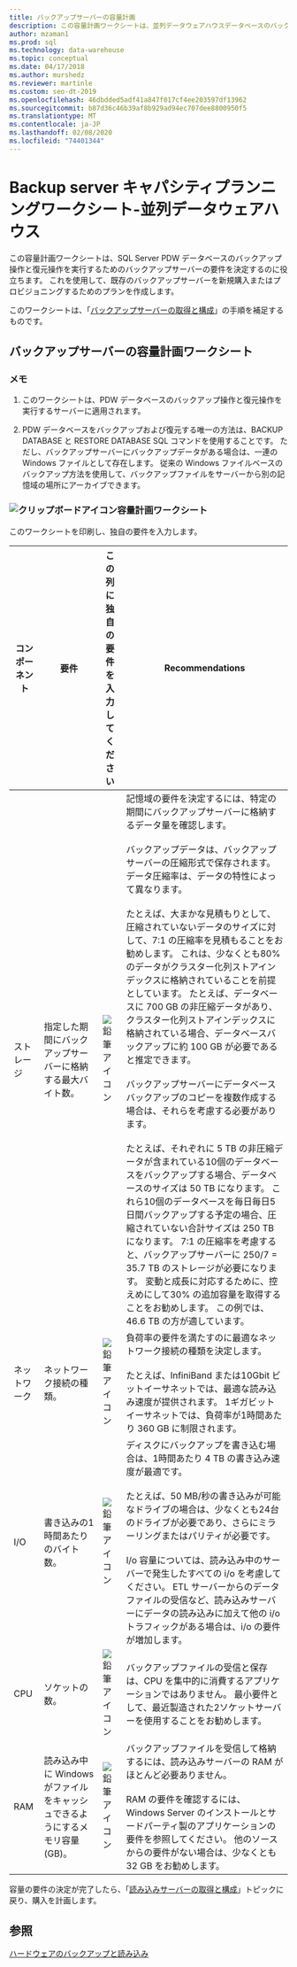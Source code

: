 ```yaml
---
title: バックアップサーバーの容量計画
description: この容量計画ワークシートは、並列データウェアハウスデータベースのバックアップ操作と復元操作を実行するためのバックアップサーバーの要件を決定するのに役立ちます。 これを使用して、既存のバックアップサーバーを新規購入またはプロビジョニングするためのプランを作成します。
author: mzaman1
ms.prod: sql
ms.technology: data-warehouse
ms.topic: conceptual
ms.date: 04/17/2018
ms.author: murshedz
ms.reviewer: martinle
ms.custom: seo-dt-2019
ms.openlocfilehash: 46dbdded5adf41a847f017cf4ee203597df13962
ms.sourcegitcommit: b87d36c46b39af8b929ad94ec707dee8800950f5
ms.translationtype: MT
ms.contentlocale: ja-JP
ms.lasthandoff: 02/08/2020
ms.locfileid: "74401344"
---
```

# <a name="backup-server-capacity-planning-worksheet---parallel-data-warehouse"></a>Backup server キャパシティプランニングワークシート-並列データウェアハウス
この容量計画ワークシートは、SQL Server PDW データベースのバックアップ操作と復元操作を実行するためのバックアップサーバーの要件を決定するのに役立ちます。 これを使用して、既存のバックアップサーバーを新規購入またはプロビジョニングするためのプランを作成します。  
  
このワークシートは、「[バックアップサーバーの取得と構成](acquire-and-configure-backup-server.md)」の手順を補足するものです。  
  
## <a name="capacity-planning-worksheet-for-backup-servers"></a>バックアップサーバーの容量計画ワークシート  

### <a name="notes"></a>メモ  
  
1.  このワークシートは、PDW データベースのバックアップ操作と復元操作を実行するサーバーに適用されます。  
  
2.  PDW データベースをバックアップおよび復元する唯一の方法は、BACKUP DATABASE と RESTORE DATABASE SQL コマンドを使用することです。 ただし、バックアップサーバーにバックアップデータがある場合は、一連の Windows ファイルとして存在します。 従来の Windows ファイルベースのバックアップ方法を使用して、バックアップファイルをサーバーから別の記憶域の場所にアーカイブできます。  
  
### <a name="clipboard-iconmediaclipboard-iconpng-clipboard-icon-capacity-planning-worksheet"></a>![クリップボードアイコン](media/clipboard-icon.png "クリップボードアイコン")容量計画ワークシート 
  
このワークシートを印刷し、独自の要件を入力します。  
  
|コンポーネント|要件|この列に独自の要件を入力してください|Recommendations|  
|-------------|---------------|--------------------------------------------------|-------------------|  
|ストレージ|指定した期間にバックアップサーバーに格納する最大バイト数。|![鉛筆アイコン](media/pencil-icon.png "鉛筆アイコン")|記憶域の要件を決定するには、特定の期間にバックアップサーバーに格納するデータ量を確認します。<br /><br />バックアップデータは、バックアップサーバーの圧縮形式で保存されます。 データ圧縮率は、データの特性によって異なります。<br /><br />たとえば、大まかな見積もりとして、圧縮されていないデータのサイズに対して、7:1 の圧縮率を見積もることをお勧めします。 これは、少なくとも80% のデータがクラスター化列ストアインデックスに格納されていることを前提としています。 たとえば、データベースに 700 GB の非圧縮データがあり、クラスター化列ストアインデックスに格納されている場合、データベースバックアップに約 100 GB が必要であると推定できます。<br /><br />バックアップサーバーにデータベースバックアップのコピーを複数作成する場合は、それらを考慮する必要があります。<br /><br />たとえば、それぞれに 5 TB の非圧縮データが含まれている10個のデータベースをバックアップする場合、データベースのサイズは 50 TB になります。 これら10個のデータベースを毎日毎日5日間バックアップする予定の場合、圧縮されていない合計サイズは 250 TB になります。 7:1 の圧縮率を考慮すると、バックアップサーバーに 250/7 = 35.7 TB のストレージが必要になります。 変動と成長に対応するために、控えめにして30% の追加容量を取得することをお勧めします。  この例では、46.6 TB の方が適しています。|  
|ネットワーク|ネットワーク接続の種類。|![鉛筆アイコン](media/pencil-icon.png "鉛筆アイコン")|負荷率の要件を満たすのに最適なネットワーク接続の種類を決定します。<br /><br />たとえば、InfiniBand または10Gbit ビットイーサネットでは、最適な読み込み速度が提供されます。 1ギガビットイーサネットでは、負荷率が1時間あたり 360 GB に制限されます。|  
|I/O|書き込みの1時間あたりのバイト数。|![鉛筆アイコン](media/pencil-icon.png "鉛筆アイコン")|ディスクにバックアップを書き込む場合は、1時間あたり 4 TB の書き込み速度が最適です。<br /><br />たとえば、50 MB/秒の書き込みが可能なドライブの場合は、少なくとも24台のドライブが必要であり、さらにミラーリングまたはパリティが必要です。<br /><br />I/o 容量については、読み込み中のサーバーで発生したすべての i/o を考慮してください。 ETL サーバーからのデータファイルの受信など、読み込みサーバーにデータの読み込みに加えて他の i/o トラフィックがある場合は、i/o の要件が増加します。|  
|CPU|ソケットの数。|![鉛筆アイコン](media/pencil-icon.png "鉛筆アイコン")|バックアップファイルの受信と保存は、CPU を集中的に消費するアプリケーションではありません。  最小要件として、最近製造された2ソケットサーバーを使用することをお勧めします。|  
|RAM|読み込み中に Windows がファイルをキャッシュできるようにするメモリ容量 (GB)。|![鉛筆アイコン](media/pencil-icon.png "鉛筆アイコン")|バックアップファイルを受信して格納するには、読み込みサーバーの RAM がほとんど必要ありません。<br /><br />RAM の要件を確認するには、Windows Server のインストールとサードパーティ製のアプリケーションの要件を参照してください。 他のソースからの要件がない場合は、少なくとも 32 GB をお勧めします。|  
  
容量の要件の決定が完了したら、「[読み込みサーバーの取得と構成](acquire-and-configure-loading-server.md)」トピックに戻り、購入を計画します。  
  
## <a name="see-also"></a>参照  
[ハードウェアのバックアップと読み込み](backup-and-loading-hardware.md)  
  
